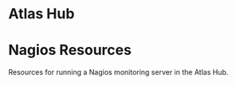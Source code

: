 # Atlas Hub

# Nagios Resources

Resources for running a Nagios monitoring server in the Atlas Hub.
